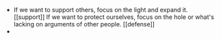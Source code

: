 - If we want to support others, focus on the light and expand it. [[support]]
If we want to protect ourselves, focus on the hole or what's lacking on arguments of other people. [[defense]]
- 
